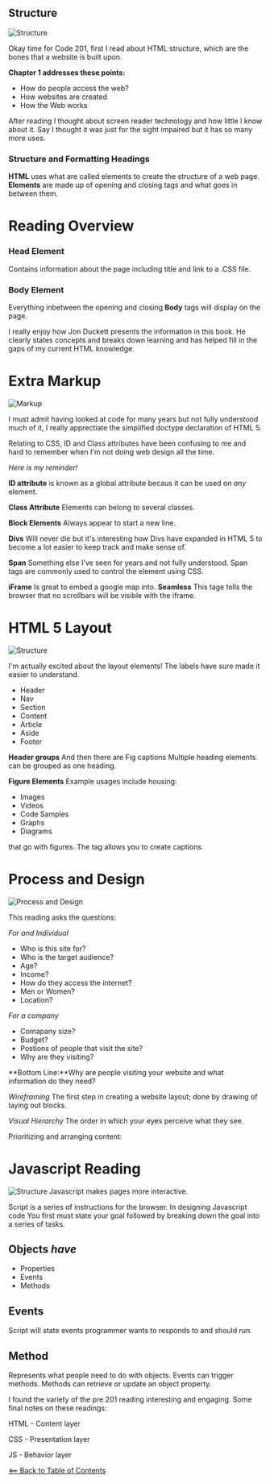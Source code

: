 ## Structure
![Structure](images/structure.png)

Okay time for Code 201, first I read about HTML structure, which are the bones that a website is built upon. 

**Chapter 1 addresses these points:**
- How do people access the web?
- How websites are created
- How the Web works

After reading I thought about screen reader technology and how little I know about it. Say I thought it was just for the sight impaired but it has so many more uses.

### Structure and Formatting Headings
**HTML** uses what are called elements to create the structure of a web page. **Elements** are made up of opening and closing tags and what goes in between them.
# Reading Overview
### Head Element
Contains information about the page including title and link to a .CSS file.

### Body Element
Everything inbetween the opening and closing **Body** tags will display on the page.

I really enjoy how Jon Duckett presents the information in this book. He clearly states concepts and breaks down learning and has helped fill in the gaps of my current HTML knowledge.


# Extra Markup
![Markup](images/markup.png)

I must admit having looked at code for many years but not fully understood much of it, I really apprectiate the simplified doctype declaration of HTML 5.

Relating to CSS, ID and Class attributes have been confusing to me and hard to remember when I'm not doing web design all the time.

*Here is my reminder!*

**ID attribute** is known as a global attribute becaus it can be used on *any* element.

**Class Attribute**
Elements can belong to several classes.

**Block Elements**
Always appear to start a new line.

**Divs**
Will never die but it's interesting how Divs have expanded in HTML 5 to become a lot easier to keep track and make sense of. 

**Span**
Something else I've seen for years and not fully understood. 
Span tags are commonly used to control the element using CSS.

**iFrame**
Is great to embed a google map into.
**Seamless**
This tage tells the browser that no scrollbars will be visible with the iframe.

# HTML 5 Layout
![Structure](images/layout.png)

I'm actually excited about the layout elements! The labels have sure made it easier to understand.
- Header
- Nav
- Section
- Content
- Article
- Aside
- Footer

**Header groups**
And then there are Fig captions
Multiple heading elements can be grouped as one heading.

**Figure Elements**
Example usages include housing:
- Images
- Videos
- Code Samples
- Graphs
- Diagrams

that go with figures. The tag allows you to create captions.

# Process and Design

![Process and Design](images/web-process.png)

This reading asks the questions:

*For and Individual*
- Who is this site for?
- Who is the target audience?
- Age?
- Income?
- How do they access the internet?
- Men or Women?
- Location?

*For a company*
- Comapany size?
- Budget?
- Postions of people that visit the site?
- Why are they visiting?

**Bottom Line:**Why are people visiting your website and what information do they need?

*Wireframing*
The first step in creating a website layout; done by drawing of laying out blocks. 

*Visual Hierarchy*
The order in which your eyes perceive what they see.

Prioritizing and arranging content:

# Javascript Reading
![Structure](images/interaction.png)
Javascript makes pages more interactive.

Script is a series of instructions for the browser. In designing Javascript code You first must state your goal followed by breaking down the goal into a series of tasks.

## Objects *have*
- Properties
- Events
- Methods
## Events
Script will state events programmer wants to responds to and should run.

## Method
Represents what people need to do with objects. Events can trigger methods. Methods can retrieve or update an object property.

I found the variety of the pre 201 reading interesting and engaging. Some final notes on these readings:

HTML - Content layer

CSS - Presentation layer

JS - Behavior layer





[<== Back to Table of Contents](index.md)
